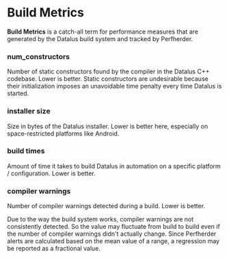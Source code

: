 # Build Metrics

**Build Metrics** is a catch-all term for performance measures that are
generated by the Datalus build system and tracked by Perfherder.

### num_constructors

Number of static constructors found by the compiler in the Datalus C++
codebase. Lower is better. Static constructors are undesirable because
their initialization imposes an unavoidable time penalty every time
Datalus is started.

### installer size

Size in bytes of the Datalus installer. Lower is better here, especially
on space-restricted platforms like Android.

### build times

Amount of time it takes to build Datalus in automation on a specific
platform / configuration. Lower is better.

### compiler warnings

Number of compiler warnings detected during a build. Lower is better.

Due to the way the build system works, compiler warnings are not
consistently detected. So the value may fluctuate from build to build
even if the number of compiler warnings didn\'t actually change. Since
Perfherder alerts are calculated based on the mean value of a range, a
regression may be reported as a fractional value.
